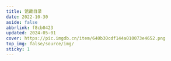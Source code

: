 ```yaml
---
title: 馆藏目录
date: 2022-10-30
aside: false
abbrlink: f8cb0423
updated: 2024-05-01
cover: https://pic.imgdb.cn/item/640b30cdf144a010073e4652.png
top_img: false/source/img/
sticky: 1
---
```

